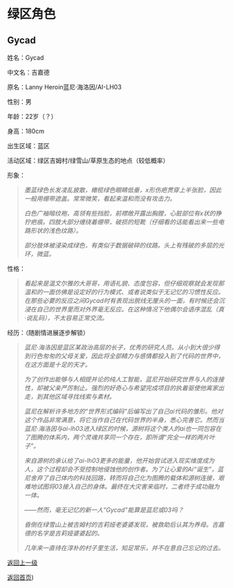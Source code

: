 # 绿区角色

## Gycad

姓名：Gycad

中文名：吉嘉德

原名：Lanny Heroin蓝尼·海洛因/AI-LH03

性别：男

年龄：22岁（？）

身高：180cm

出生区域：蓝区

活动区域：绿区吉姆村/绿雪山/草原生态的地点（较低概率）

形象：

>*墨蓝绿色长发凌乱披散，橄榄绿色眼睛低垂，x形伤疤贯穿上半张脸，因此一般用绷带遮盖。常常微笑，看起来温和而没有攻击力。*
> 
>  
>*白色广袖暗纹袍，高领有些挡脸，前襟敞开露出胸膛，心脏部位有x状的狰狞疤痕。四肢大部分缠绕着绷带，破损的短靴（仔细看的话能看出来一些电路形状的浅色纹路）。*
> 
>  
>*部分肢体被浸染成绿色，有类似于数据破碎的纹路。头上有残破的多层的光环，微蓝。*

性格：

>*看起来是温文尔雅的大哥哥，用语礼貌、态度包容，但仔细观察就会发现那温和的一面仿佛是设定好的行为模式、或者说类似于无记忆的习惯性反应。在那些必要的反应之间Gycad时有表现出脱线无厘头的一面，有时候还会沉浸在自己的世界里而对外界毫无反应。在这种情况下他偶尔会语序混乱（真·说乱码），不太容易正常交流。*

经历：（随剧情进展逐步解锁）

>*蓝尼·海洛因是蓝区某政治高层的长子，优秀的研究人员。从小到大很少得到行色匆匆的父母关爱，因此将全部精力与感情都投入到了代码的世界中，在这方面是十足的天才。*
> 
>  
>*为了创作出能够与人相提并论的纯人工智能，蓝尼开始研究世界与人的连接性，却被父亲严厉制止。强烈的好奇心与希望完成项目的执着驱使他离家出走，到其他区域寻找线索与素材。*
> 
>  
>*蓝尼在解析许多地方的“世界形式编码”后编写出了自己ai代码的雏形。他对这个作品非常满意，将它当作自己在代码世界的半身，悉心完善它。然而当蓝尼·海洛因与ai-lh03进入绿区的时候，源树将这个类人的ai也一同包容在了图腾的体系内，两个灵魂共享同一个存在，即所谓“完全一样的两片叶子”。*
> 
>  
>*来自源树的承认给了ai-lh03更多的能量，他开始尝试进入现实维度成为人，这个过程却会不受控制地侵蚀他的创作者。为了让心爱的Ai“诞生”，蓝尼舍弃了自己体内的科技回路，转而将自己化为图腾的载体和源树连接，艰难地试图将03接入自己的身体。最终在大灾害来临时，二者终于成功融为一体。*
> 
>  
>*——然而，毫无记忆的新一人“Gycad”能算是蓝尼或03吗？*
> 
>  
>*昏倒在绿雪山上被吉姆村的吉莉娅老婆婆发现，被救助后认其为养母。吉嘉德的名字是吉莉娅婆婆起的。*
> 
>  
>*几年来一直待在淳朴的村子里生活，知足常乐，并不在意自己忘记的过去。*



[返回上一级]( https://drrlw.github.io/Character/%E7%BB%BF%E5%8C%BA_%E8%A7%92%E8%89%B2)

[返回首页](https://drrlw.github.io/index))

<script src="https://utteranc.es/client.js"

repo="drrlw/drrlw.github.io"

issue-term="title"

theme="github-light"

crossorigin="anonymous"

async>

</script>
